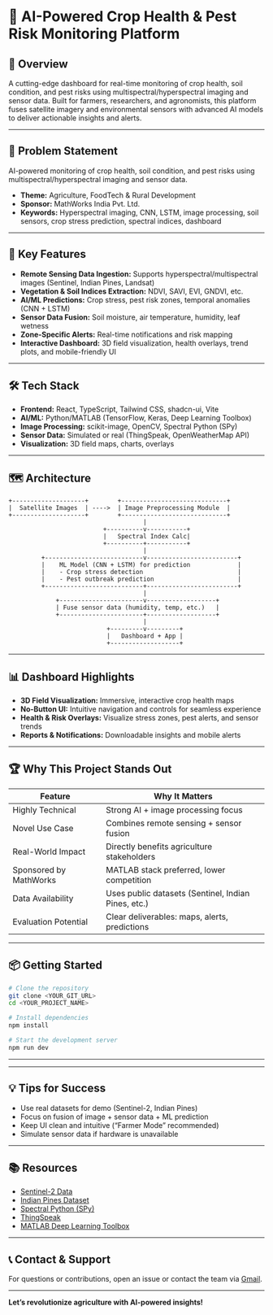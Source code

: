 # 🌱 AI-Powered Crop Health & Pest Risk Monitoring Platform

## 🚀 Overview

A cutting-edge dashboard for real-time monitoring of crop health, soil condition, and pest risks using multispectral/hyperspectral imaging and sensor data. Built for farmers, researchers, and agronomists, this platform fuses satellite imagery and environmental sensors with advanced AI models to deliver actionable insights and alerts.

---

## 🧩 Problem Statement


AI-powered monitoring of crop health, soil condition, and pest risks using multispectral/hyperspectral imaging and sensor data.

- **Theme:** Agriculture, FoodTech & Rural Development  
- **Sponsor:** MathWorks India Pvt. Ltd.  
- **Keywords:** Hyperspectral imaging, CNN, LSTM, image processing, soil sensors, crop stress prediction, spectral indices, dashboard

---

## 🎯 Key Features

- **Remote Sensing Data Ingestion:** Supports hyperspectral/multispectral images (Sentinel, Indian Pines, Landsat)
- **Vegetation & Soil Indices Extraction:** NDVI, SAVI, EVI, GNDVI, etc.
- **AI/ML Predictions:** Crop stress, pest risk zones, temporal anomalies (CNN + LSTM)
- **Sensor Data Fusion:** Soil moisture, air temperature, humidity, leaf wetness
- **Zone-Specific Alerts:** Real-time notifications and risk mapping
- **Interactive Dashboard:** 3D field visualization, health overlays, trend plots, and mobile-friendly UI

---

## 🛠️ Tech Stack

- **Frontend:** React, TypeScript, Tailwind CSS, shadcn-ui, Vite
- **AI/ML:** Python/MATLAB (TensorFlow, Keras, Deep Learning Toolbox)
- **Image Processing:** scikit-image, OpenCV, Spectral Python (SPy)
- **Sensor Data:** Simulated or real (ThingSpeak, OpenWeatherMap API)
- **Visualization:** 3D field maps, charts, overlays

---

## 🗺️ Architecture

```
+--------------------+        +-----------------------------+
|  Satellite Images  | ---->  | Image Preprocessing Module  |
+--------------------+        +-----------------------------+
                                     |
                          +----------v-----------+
                          |   Spectral Index Calc|
                          +----------+-----------+
                                     |
         +---------------------------v-------------------------+
         |    ML Model (CNN + LSTM) for prediction             |
         |    - Crop stress detection                          |
         |    - Pest outbreak prediction                       |
         +---------------------------+-------------------------+
                                     |
             +-----------------------v-------------------+
             | Fuse sensor data (humidity, temp, etc.)   |
             +-----------------------+-------------------+
                                     |
                           +---------v---------+
                           |   Dashboard + App |
                           +-------------------+
```

---

## 📊 Dashboard Highlights

- **3D Field Visualization:** Immersive, interactive crop health maps
- **No-Button UI:** Intuitive navigation and controls for seamless experience
- **Health & Risk Overlays:** Visualize stress zones, pest alerts, and sensor trends
- **Reports & Notifications:** Downloadable insights and mobile alerts

---

## 🏆 Why This Project Stands Out

| Feature                | Why It Matters                                      |
|------------------------|-----------------------------------------------------|
| Highly Technical       | Strong AI + image processing focus                  |
| Novel Use Case         | Combines remote sensing + sensor fusion             |
| Real-World Impact      | Directly benefits agriculture stakeholders          |
| Sponsored by MathWorks | MATLAB stack preferred, lower competition           |
| Data Availability      | Uses public datasets (Sentinel, Indian Pines, etc.) |
| Evaluation Potential   | Clear deliverables: maps, alerts, predictions       |

---

## 📦 Getting Started

```sh
# Clone the repository
git clone <YOUR_GIT_URL>
cd <YOUR_PROJECT_NAME>

# Install dependencies
npm install

# Start the development server
npm run dev
```

---



---

## 💡 Tips for Success

- Use real datasets for demo (Sentinel-2, Indian Pines)
- Focus on fusion of image + sensor data + ML prediction
- Keep UI clean and intuitive (“Farmer Mode” recommended)
- Simulate sensor data if hardware is unavailable

---

## 📚 Resources

- [Sentinel-2 Data](https://sentinel.esa.int/web/sentinel/sentinel-data-access)
- [Indian Pines Dataset](https://www.ehu.eus/ccwintco/index.php/Hyperspectral_Remote_Sensing_Scenes)
- [Spectral Python (SPy)](https://github.com/spectralpython/spectral)
- [ThingSpeak](https://thingspeak.com/)
- [MATLAB Deep Learning Toolbox](https://www.mathworks.com/products/deep-learning.html)

---

## 📞 Contact & Support

For questions or contributions, open an issue or contact the team via [Gmail](vaibhavtripathi724@gmail.com).

---

**Let’s revolutionize agriculture with AI-powered insights!**
